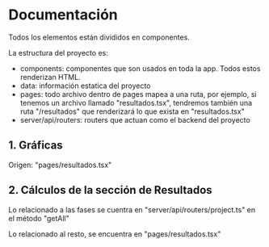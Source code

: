 # Documentación

Todos los elementos están divididos en componentes.

La estructura del proyecto es:

- components: componentes que son usados en toda la app. Todos estos renderizan HTML.
- data: información estatica del proyecto
- pages: todo archivo dentro de pages mapea a una ruta, por ejemplo, si tenemos un archivo llamado "resultados.tsx", tendremos también una ruta "/resultados" que renderizará lo que exista en "resultados.tsx"
- server/api/routers: routers que actuan como el backend del proyecto

## 1. Gráficas
Origen: "pages/resultados.tsx"

## 2. Cálculos de la sección de Resultados

Lo relacionado a las fases se cuentra en "server/api/routers/project.ts" en el método "getAll"

Lo relacionado al resto, se encuentra en "pages/resultados.tsx"